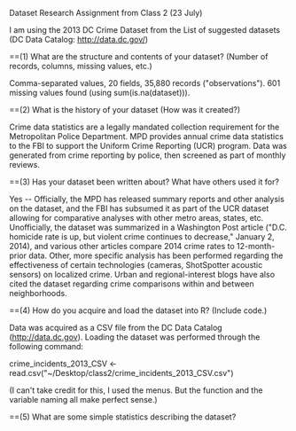 Dataset Research Assignment from Class 2 (23 July)

I am using the 2013 DC Crime Dataset from the List of suggested datasets (DC Data Catalog: http://data.dc.gov/)

==(1) What are the structure and contents of your dataset? (Number of records, columns, missing values, etc.)

Comma-separated values, 20 fields, 35,880 records ("observations"). 601 missing values found (using sum(is.na(dataset))).

==(2) What is the history of your dataset (How was it created?)

Crime data statistics are a legally mandated collection requirement for the Metropolitan Police Department. MPD provides annual crime data statistics to the FBI to support the Uniform Crime Reporting (UCR) program. Data was generated from crime reporting by police, then screened as part of monthly reviews.

==(3) Has your dataset been written about? What have others used it for?

Yes -- Officially, the MPD has released summary reports and other analysis on the dataset, and the FBI has subsumed it as part of the UCR dataset allowing for comparative analyses with other metro areas, states, etc. Unofficially, the dataset was summarized in a Washington Post article ("D.C. homicide rate is up, but violent crime continues to decrease," January 2, 2014), and various other articles compare 2014 crime rates to 12-month-prior data.  Other, more specific analysis has been performed regarding the effectiveness of certain technologies (cameras, ShotSpotter acoustic sensors) on localized crime. Urban and regional-interest blogs have also cited the dataset regarding crime comparisons within and between neighborhoods.

==(4) How do you acquire and load the dataset into R? (Include code.)

Data was acquired as a CSV file from the DC Data Catalog (http://data.dc.gov). Loading the dataset was performed through the following command:

crime_incidents_2013_CSV <- read.csv("~/Desktop/class2/crime_incidents_2013_CSV.csv")

(I can't take credit for this, I used the menus.  But the function and the variable naming all make perfect sense.)

==(5) What are some simple statistics describing the dataset?

